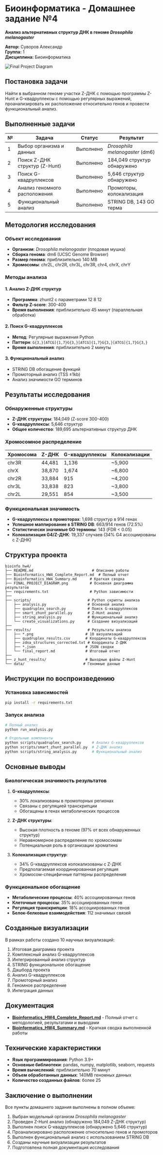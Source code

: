 # Биоинформатика - Домашнее задание №4

**Анализ альтернативных структур ДНК в геноме *Drosophila melanogaster***

**Автор:** Суворов Александр  
**Группа:** 1  
**Дисциплина:** Биоинформатика  

![Final Project Diagram](FINAL_PROJECT_DIAGRAM.png)

## Постановка задачи

Найти в выбранном геноме участки Z-ДНК с помощью программы Z-Hunt и G-квадруплексы с помощью регулярных выражений, проанализировать их расположение относительно генов и провести функциональный анализ.

## Выполненные задачи

| № | Задача | Статус | Результат |
|---|--------|--------|-----------|
| 1 | Выбор организма и данных | Выполнено | *Drosophila melanogaster* (dm6) |
| 2 | Поиск Z-ДНК структур (Z-Hunt) | Выполнено | 184,049 структур обнаружено |
| 3 | Поиск G-квадруплексов | Выполнено | 5,646 структур обнаружено |
| 4 | Анализ геномного расположения | Выполнено | Промоторы, колокализация |
| 5 | Функциональный анализ | Выполнено | STRING DB, 143 GO терма |

## Методология исследования

### Объект исследования
- **Организм**: *Drosophila melanogaster* (плодовая мушка)
- **Сборка генома**: dm6 (UCSC Genome Browser)
- **Размер генома**: приблизительно 140 MB
- **Хромосомы**: chr2L, chr2R, chr3L, chr3R, chr4, chrX, chrY

### Методы анализа

#### 1. Анализ Z-ДНК структур
   - **Программа**: zhunt2 с параметрами 12 8 12
   - **Фильтр Z-score**: 300-400
   - **Время выполнения**: приблизительно 45 минут (параллельная обработка)

#### 2. Поиск G-квадруплексов
   - **Метод**: Регулярные выражения Python
   - **Паттерн**: `G{3,}[ATCG]{1,7}G{3,}[ATCG]{1,7}G{3,}[ATCG]{1,7}G{3,}`
   - **Время выполнения**: приблизительно 2 минуты

#### 3. Функциональный анализ
   - STRING DB обогащение функций
   - Промоторный анализ (TSS ±1kb)
   - Анализ значимости GO терминов

## Результаты исследования

### Обнаруженные структуры
- **Z-ДНК структуры**: 184,049 (Z-score 300-400)
- **G-квадруплексы**: 5,646 структур
- **Общее количество**: 189,695 альтернативных структур ДНК

### Хромосомное распределение
| Хромосома | Z-ДНК | G-квадруплексы | Колокализации |
|-----------|-------|----------------|---------------|
| chr3R | 44,481 | 1,136 | ~5,900 |
| chrX | 38,870 | 1,674 | ~6,800 |
| chr2R | 33,884 | 915 | ~4,200 |
| chr3L | 33,838 | 823 | ~3,800 |
| chr2L | 29,551 | 854 | ~3,500 |

### Функциональная значимость
- **G-квадруплексы в промоторах**: 1,698 структур в 914 генах
- **Успешное маппирование в STRING DB**: 663/914 генов (72.5%)
- **Статистически значимые GO термины**: 143 (FDR < 0.05)
- **Колокализация G4/Z-ДНК**: 19,337 случаев (34% G4 ассоциированы с Z-ДНК)

## Структура проекта

```
bioinfo_hw4/
├── README.md                           # Описание работы
├── Bioinformatics_HW4_Complete_Report.md  # Полный отчет
├── Bioinformatics_HW4_Summary.md      # Краткая сводка
├── FINAL_PROJECT_DIAGRAM.png          # Основная диаграмма результатов
├── requirements.txt                   # Python зависимости
├── 
├── scripts/                          # Python скрипты анализа
│   ├── analysis.py                   # Основной анализ
│   ├── quadruplex_search.py          # Поиск G-квадруплексов
│   ├── smart_zhunt_parallel.py       # Z-Hunt анализ
│   ├── string_analysis.py            # Функциональный анализ
│   └── create_visualizations.py      # Создание визуализаций
├── 
├── results/                          # Результаты анализа
│   ├── *.png                        # 10 визуализаций
│   ├── quadruplex_results.csv       # Координаты G-квадруплексов
│   ├── zdna_structures_corrected.txt # Координаты Z-ДНК
│   ├── *.json                       # JSON сводки
│   └── final_report.md              # Итоговый отчет
├── 
├── z_hunt_results/                  # Выходные файлы Z-Hunt
└── data/                           # Геномные данные
```

## Инструкции по воспроизведению

### Установка зависимостей
```bash
pip install -r requirements.txt
```

### Запуск анализа
```bash
# Полный анализ
python run_analysis.py

# Отдельные компоненты
python scripts/quadruplex_search.py     # Анализ G-квадруплексов
python scripts/smart_zhunt_parallel.py  # Z-ДНК анализ
python scripts/string_analysis.py       # Функциональный анализ
```

## Основные выводы

### Биологическая значимость результатов
1. **G-квадруплексы**:
   - 30% локализованы в промоторных регионах
   - Связаны с регуляцией транскрипции
   - Обогащены в генах метаболических процессов

2. **Z-ДНК структуры**:
   - Высокая плотность в геноме (97% от всех обнаруженных структур)
   - Неравномерное распределение по хромосомам
   - Потенциальная роль в организации хроматина

3. **Колокализация структур**:
   - 34% G-квадруплексов колокализованы с Z-ДНК
   - Предполагаемая координированная регуляция
   - Хромосом-специфичные паттерны распределения

### Функциональное обогащение
- **Метаболические процессы**: 40% ассоциированных генов
- **Клеточные процессы**: 35% ассоциированных генов
- **Регуляция транскрипции**: 18% ассоциированных генов
- **Белок-белковые взаимодействия**: 112 значимых связей

## Созданные визуализации

В рамках работы создано 10 научных визуализаций:
1. Итоговая диаграмма проекта
2. Комплексный анализ G-квадруплексов
3. Интегрированный анализ структур
4. STRING функциональное обогащение
5. Дашборд проекта
6. Анализ G-квадруплексов
7. Промоторный анализ
8. Геномное распределение
9. Интеграция данных

## Документация

- **[Bioinformatics_HW4_Complete_Report.md](Bioinformatics_HW4_Complete_Report.md)** - Полный отчет с методологией, результатами и выводами
- **[Bioinformatics_HW4_Summary.md](Bioinformatics_HW4_Summary.md)** - Краткая сводка выполненной работы

## Технические характеристики

- **Язык программирования**: Python 3.9+
- **Основные библиотеки**: pandas, numpy, matplotlib, seaborn, requests
- **Время вычислений**: приблизительно 70 минут
- **Объем обработанных данных**: 140MB геномных данных
- **Количество созданных файлов**: более 25

## Заключение о выполнении

Все пункты домашнего задания выполнены в полном объеме:

1. Выбран модельный организм *Drosophila melanogaster*
2. Проведен Z-Hunt анализ (обнаружено 184,049 Z-ДНК структур)
3. Выполнен поиск G-квадруплексов (обнаружено 5,646 структур)
4. Проанализировано расположение относительно генов и промоторов
5. Выполнен функциональный анализ с использованием STRING DB
6. Созданы научные визуализации результатов
7. Подготовлена полная документация исследования

